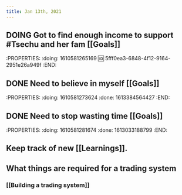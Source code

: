 ```yaml
---
title: Jan 13th, 2021
---
```


## DOING Got to find enough income to support #Tsechu and her fam [[Goals]]
:PROPERTIES:
:doing: 1610581265169
:id: 5fff0ea3-6848-4f12-9164-2951e26a949f
:END:
## DONE Need to believe in myself [[Goals]]
:PROPERTIES:
:doing: 1610581273624
:done: 1613384564427
:END:
## DONE Need to stop wasting time [[Goals]]
:PROPERTIES:
:doing: 1610581281674
:done: 1613033188799
:END:
## Keep track of new [[Learnings]].
## What things are required for a trading system
### [[Building a trading system]]

